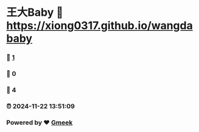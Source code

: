 # 王大Baby :link: https://xiong0317.github.io/wangdababy 
### :page_facing_up: [1](https://xiong0317.github.io/wangdababy/tag.html) 
### :speech_balloon: 0 
### :hibiscus: 4 
### :alarm_clock: 2024-11-22 13:51:09 
### Powered by :heart: [Gmeek](https://github.com/Meekdai/Gmeek)
